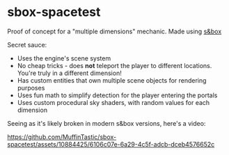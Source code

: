 # sbox-spacetest
Proof of concept for a "multiple dimensions" mechanic. Made using [s&box](https://sbox.facepunch.com/news)

Secret sauce:
- Uses the engine's scene system
- No cheap tricks - does **not** teleport the player to different locations. You're truly in a different dimension!
- Has custom entities that own multiple scene objects for rendering purposes
- Uses fun math to simplify detection for the player entering the portals
- Uses custom procedural sky shaders, with random values for each dimension

Seeing as it's likely broken in modern s&box versions, here's a video:

https://github.com/MuffinTastic/sbox-spacetest/assets/10884425/6106c07e-6a29-4c5f-adcb-dceb4576652c
